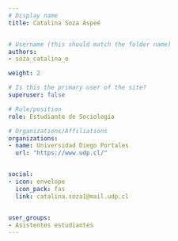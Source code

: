 ```yaml
---
# Display name
title: Catalina Soza Aspeé


# Username (this should match the folder name)
authors:
- soza_catalina_e

weight: 2 

# Is this the primary user of the site?
superuser: false

# Role/position
role: Estudiante de Sociología

# Organizations/Affiliations
organizations:
- name: Universidad Diego Portales
  url: "https://www.udp.cl/"


social:
- icon: envelope
  icon_pack: fas
  link: catalina.soza1@mail.udp.cl


user_groups:
- Asistentes estudiantes 
---
```



